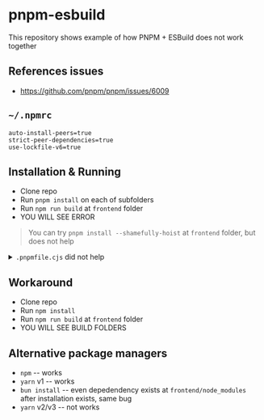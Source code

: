 # pnpm-esbuild

This repository shows example of how PNPM + ESBuild does not work together

## References issues

- https://github.com/pnpm/pnpm/issues/6009

## `~/.npmrc`

```
auto-install-peers=true
strict-peer-dependencies=true
use-lockfile-v6=true
```

## Installation & Running

- Clone repo
- Run `pnpm install` on each of subfolders
- Run `npm run build` at `frontend` folder
- YOU WILL SEE ERROR

> You can try `pnpm install --shamefully-hoist` at `frontend` folder, but does not help

<details>

<summary><code>.pnpmfile.cjs</code> did not help</summary>


```js
function afterAllResolved(lockfile, context) {
  const { importers, packages, specifiers } = lockfile;
  const { dependencies } = importers['.'];

  for (const name in dependencies) {
    const version = dependencies[name];
    const package = packages[version] || packages[`/${name}/${version}`];

    if (package) {
      if (package.dependencies) {
        Object.assign(dependencies, package.dependencies)
      }
    }
  }

  return lockfile
}

module.exports = {
  hooks: {
    afterAllResolved
  }
}
```

</details>

## Workaround

- Clone repo
- Run `npm install`
- Run `npm run build` at `frontend` folder
- YOU WILL SEE BUILD FOLDERS


## Alternative package managers

- `npm` -- works
- `yarn` v1 -- works
- `bun install` -- even depedendency exists at `frontend/node_modules` after installation exists, same bug
- `yarn` v2/v3 -- not works
